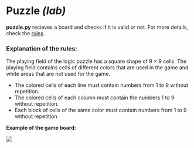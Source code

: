 # Puzzle *(lab)*

**puzzle.py** recieves a board and checks if it is valid or not.
For more details, check the [rules](https://cms.ucu.edu.ua/mod/vpl/view.php?id=163069&userid=6019).

### Explanation of the rules:

The playing field of the logic puzzle has a square shape of 9 × 9 cells. The playing field contains cells of different colors that are used in the game and white areas that are not used for the game.


- The colored cells of each line must contain numbers from 1 to 9 without repetition.
- The colored cells of each column must contain the numbers 1 to 9 without repetition.
- Each block of cells of the same color must contain numbers from 1 to 9 without repetition

**Example of the game board:**

<div align=left>
    <img src='https://lh3.googleusercontent.com/uRoZ_Pc1KSgdWSN31hjHV9DkX2BJHTreZvZb40zZ-hpojeGEH2ZiLUZ1jacfasQMfnJdDzTkA29ekzz5VXhM1Ebf_ubSJD5BIEuOtWuEBR16b0EteZ7s8KdEgB1y2oZcXNbcWg5B'>
</div>
